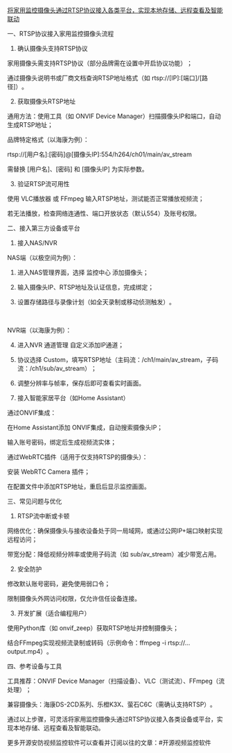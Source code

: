 [将家用监控摄像头通过RTSP协议接入各类平台，实现本地存储、远程查看及智能联动‌](https://cloud.tencent.com/developer/news/2349173?&from=15431)

一、RTSP协议接入家用监控摄像头流程

1. 确认摄像头支持RTSP协议

家用摄像头需支持RTSP协议（部分品牌需在设置中开启协议功能）‌；

通过摄像头说明书或厂商文档查询RTSP地址格式（如 rtsp://[IP]:[端口]/[路径]）‌。

2. 获取摄像头RTSP地址

‌通用方法‌：使用工具（如 ‌ONVIF Device Manager‌）扫描摄像头IP和端口，自动生成RTSP地址‌；

‌品牌特定格式‌（以海康为例）：

rtsp://[用户名]:[密码]@[摄像头IP]:554/h264/ch01/main/av_stream

需替换 [用户名]、[密码] 和 [摄像头IP] 为实际参数‌。

3. 验证RTSP流可用性

使用 ‌VLC播放器‌ 或 ‌FFmpeg‌ 输入RTSP地址，测试能否正常播放视频流‌；

若无法播放，检查网络连通性、端口开放状态（默认554）及账号权限‌。

二、接入第三方设备或平台

1. 接入NAS/NVR

‌NAS端‌（以极空间为例）：

1. 进入NAS管理界面，选择 ‌监控中心‌  ‌添加摄像头‌；

2. 输入摄像头IP、RTSP地址及认证信息，完成绑定‌；

3. 设置存储路径与录像计划（如全天录制或移动侦测触发）‌。

‌

NVR端‌（以海康为例）：

4. 进入NVR ‌通道管理‌  ‌自定义添加IP通道‌；

5. 协议选择 ‌Custom‌，填写RTSP地址（主码流：/ch1/main/av_stream，子码流：/ch1/sub/av_stream）‌；

6. 调整分辨率与帧率，保存后即可查看实时画面‌。

2. 接入智能家居平台（如Home Assistant）

‌通过ONVIF集成‌：

在Home Assistant添加 ‌ONVIF集成‌，自动搜索摄像头IP；

输入账号密码，绑定后生成视频流实体‌；

‌通过WebRTC插件‌（适用于仅支持RTSP的摄像头）：

安装 ‌WebRTC Camera‌ 插件；

在配置文件中添加RTSP地址，重启后显示监控画面‌。

三、常见问题与优化

1. RTSP流中断或卡顿

‌网络优化‌：确保摄像头与接收设备处于同一局域网，或通过公网IP+端口映射实现远程访问‌；

‌带宽分配‌：降低视频分辨率或使用子码流（如 sub/av_stream）减少带宽占用‌。

2. 安全防护

修改默认账号密码，避免使用弱口令‌；

限制摄像头外网访问权限，仅允许信任设备连接‌。

3. 开发扩展（适合编程用户）

使用Python库（如 onvif_zeep）获取RTSP地址并控制摄像头‌；

结合FFmpeg实现视频流录制或转码（示例命令：ffmpeg -i rtsp://... output.mp4）‌。

四、参考设备与工具

‌工具推荐‌：ONVIF Device Manager（扫描设备）、VLC（测试流）、FFmpeg（流处理）‌；

‌兼容摄像头‌：海康DS-2CD系列、乐橙K3X、萤石C6C（需确认支持RTSP）‌。

通过以上步骤，可灵活将家用监控摄像头通过RTSP协议接入各类设备或平台，实现本地存储、远程查看及智能联动‌。

更多开源安防视频监控软件可以查看并订阅以往的文章：#开源视频监控软件